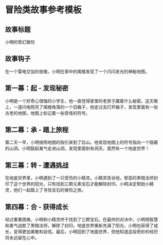 # 冒险类故事参考模板

## 故事标题
小明的奇幻冒险

## 故事钩子
在一个雷电交加的夜晚，小明在家中的阁楼发现了一个闪闪发光的神秘地图。

## 第一幕：起 - 发现秘密
小明是一个好奇心很强的小学生，他一直觉得家里的老房子藏着什么秘密。这天晚上，一道闪电照亮了阁楼角落的一个旧箱子，他走过去打开箱子，发现里面有一张古老的地图，地图上标记着一些奇怪的符号。

## 第二幕：承 - 踏上旅程
第二天一早，小明按照地图的指引来到了后山。他发现地图上的符号指向一个隐蔽的山洞。小明鼓起勇气走进山洞，发现里面别有洞天，竟然有一个地底世界！

## 第三幕：转 - 遭遇挑战
在地底世界里，小明遇到了一只受伤的小精灵。小精灵告诉他，邪恶的黑暗法师封印了这个世界的阳光，只有找到三颗元素宝石才能解除封印。小明决定帮助小精灵，他们一起踏上了寻找宝石的冒险之旅。

## 第四幕：合 - 获得成长
经过重重困难，小明和小精灵终于找到了三颗宝石。在最终的对决中，小明用智慧和勇气战胜了黑暗法师，解除了封印。地底世界重新充满了阳光，小明也获得了成长，变得更加勇敢和自信。最后，小明回到了地面世界，但他知道这段奇妙的经历将永远留在心中。